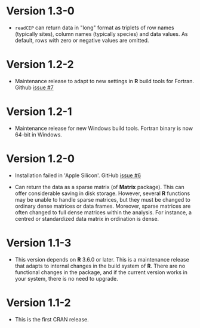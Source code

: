 Version 1.3-0
=============

* `readCEP` can return data in "long" format as triplets of row names
  (typically sites), column names (typically species) and data
  values. As default, rows with zero or negative values are omitted.

Version 1.2-2
=============

* Maintenance release to adapt to new settings in **R** build tools
  for Fortran. Github 
  [issue #7](https://github.com/vegandevs/cepreader/issues/7)

Version 1.2-1
=============

* Maintenance release for new Windows build tools. Fortran binary
  is now 64-bit in Windows.

Version 1.2-0
=============

* Installation failed in 'Apple Silicon'. GitHub
  [issue #6](https://github.com/vegandevs/cepreader/issues/6)

* Can return the data as a sparse matrix (of **Matrix** package). This
  can offer considerable saving in disk storage. However, several
  **R** functions may be unable to handle sparse matrices, but they
  must be changed to ordinary dense matrices or data frames.
  Moreover, sparse matrices are often changed to full dense matrices
  within the analysis.  For instance, a centred or standardized data
  matrix in ordination is dense.

Version 1.1-3
=============

* This version depends on **R** 3.6.0 or later. This is a maintenance
  release that adapts to internal changes in the build system of
  **R**. There are no functional changes in the package, and if the
  current version works in your system, there is no need to upgrade.

Version 1.1-2
=============

* This is the first CRAN release.
